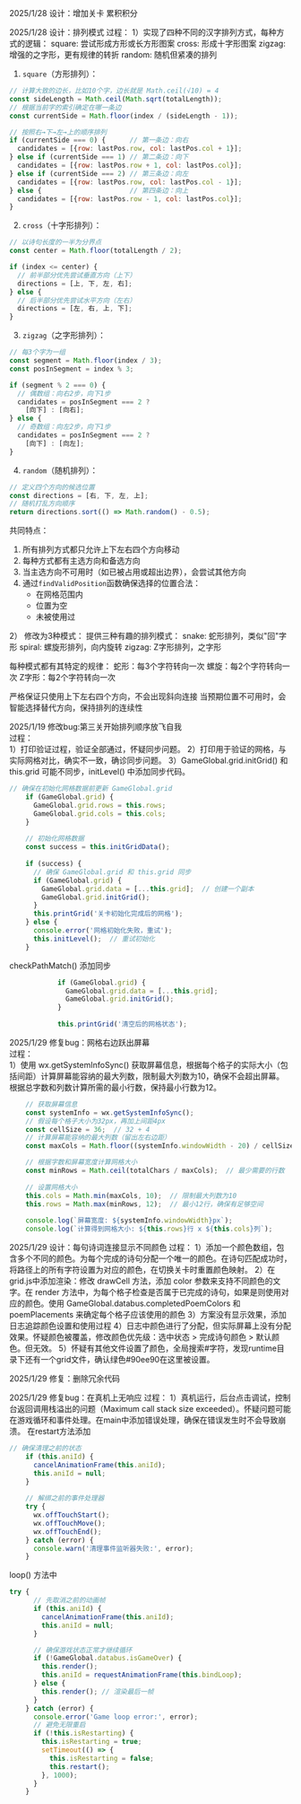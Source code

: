 2025/1/28 设计：增加关卡 累积积分

2025/1/28 设计：排列模式
过程：
1）实现了四种不同的汉字排列方式，每种方式的逻辑：
square: 尝试形成方形或长方形图案
cross: 形成十字形图案
zigzag: 增强的之字形，更有规律的转折
random: 随机但紧凑的排列

1. `square`（方形排列）：
```javascript
// 计算大致的边长，比如10个字，边长就是 Math.ceil(√10) = 4
const sideLength = Math.ceil(Math.sqrt(totalLength));
// 根据当前字的索引确定在哪一条边
const currentSide = Math.floor(index / (sideLength - 1));

// 按照右→下→左→上的顺序排列
if (currentSide === 0) {      // 第一条边：向右
  candidates = [{row: lastPos.row, col: lastPos.col + 1}];
} else if (currentSide === 1) // 第二条边：向下
  candidates = [{row: lastPos.row + 1, col: lastPos.col}];
} else if (currentSide === 2) // 第三条边：向左
  candidates = [{row: lastPos.row, col: lastPos.col - 1}];
} else {                      // 第四条边：向上
  candidates = [{row: lastPos.row - 1, col: lastPos.col}];
}
```

2. `cross`（十字形排列）：
```javascript
// 以诗句长度的一半为分界点
const center = Math.floor(totalLength / 2);

if (index <= center) {
  // 前半部分优先尝试垂直方向（上下）
  directions = [上, 下, 左, 右];
} else {
  // 后半部分优先尝试水平方向（左右）
  directions = [左, 右, 上, 下];
}
```

3. `zigzag`（之字形排列）：
```javascript
// 每3个字为一组
const segment = Math.floor(index / 3);
const posInSegment = index % 3;

if (segment % 2 === 0) {
  // 偶数组：向右2步，向下1步
  candidates = posInSegment === 2 ? 
    [向下] : [向右];
} else {
  // 奇数组：向左2步，向下1步
  candidates = posInSegment === 2 ? 
    [向下] : [向左];
}
```

4. `random`（随机排列）：
```javascript
// 定义四个方向的候选位置
const directions = [右, 下, 左, 上];
// 随机打乱方向顺序
return directions.sort(() => Math.random() - 0.5);
```

共同特点：
1. 所有排列方式都只允许上下左右四个方向移动
2. 每种方式都有主选方向和备选方向
3. 当主选方向不可用时（如已被占用或超出边界），会尝试其他方向
4. 通过`findValidPosition`函数确保选择的位置合法：
   - 在网格范围内
   - 位置为空
   - 未被使用过

2） 修改为3种模式：
提供三种有趣的排列模式：
snake: 蛇形排列，类似"回"字形
spiral: 螺旋形排列，向内旋转
zigzag: Z字形排列，之字形

每种模式都有其特定的规律：
蛇形：每3个字符转向一次
螺旋：每2个字符转向一次
Z字形：每2个字符转向一次

严格保证只使用上下左右四个方向，不会出现斜向连接
当预期位置不可用时，会智能选择替代方向，保持排列的连续性



2025/1/19 修改bug:第三关开始排列顺序放飞自我</br>
过程：</br>
1）打印验证过程，验证全部通过，怀疑同步问题。
2）打印用于验证的网格，与实际网格对比，确实不一致，确诊同步问题。
3）GameGlobal.grid.initGrid() 和 this.grid 可能不同步，initLevel() 中添加同步代码。
```javascript
// 确保在初始化网格数据前更新 GameGlobal.grid
    if (GameGlobal.grid) {
      GameGlobal.grid.rows = this.rows;
      GameGlobal.grid.cols = this.cols;
    }
    
    // 初始化网格数据
    const success = this.initGridData();
    
    if (success) {
      // 确保 GameGlobal.grid 和 this.grid 同步
      if (GameGlobal.grid) {
        GameGlobal.grid.data = [...this.grid];  // 创建一个副本
        GameGlobal.grid.initGrid();
      }
      this.printGrid('关卡初始化完成后的网格');
    } else {
      console.error('网格初始化失败，重试');
      this.initLevel();  // 重试初始化
    }
```
checkPathMatch() 添加同步
```javascript
            if (GameGlobal.grid) {
              GameGlobal.grid.data = [...this.grid];
              GameGlobal.grid.initGrid();
            }
            
            this.printGrid('清空后的网格状态');

```

2025/1/29 修复bug：网格右边跃出屏幕</br>
过程：</br>
1）使用 wx.getSystemInfoSync() 获取屏幕信息，根据每个格子的实际大小（包括间距）计算屏幕能容纳的最大列数，限制最大列数为10，确保不会超出屏幕。根据总字数和列数计算所需的最小行数，保持最小行数为12。
```javascript
    // 获取屏幕信息
    const systemInfo = wx.getSystemInfoSync();
    // 假设每个格子大小为32px，再加上间距4px
    const cellSize = 36;  // 32 + 4
    // 计算屏幕能容纳的最大列数（留出左右边距）
    const maxCols = Math.floor((systemInfo.windowWidth - 20) / cellSize);  // 20是左右各10px的边距

    // 根据字数和屏幕宽度计算网格大小
    const minRows = Math.ceil(totalChars / maxCols);  // 最少需要的行数
    
    // 设置网格大小
    this.cols = Math.min(maxCols, 10);  // 限制最大列数为10
    this.rows = Math.max(minRows, 12);  // 最小12行，确保有足够空间
    
    console.log(`屏幕宽度: ${systemInfo.windowWidth}px`);
    console.log(`计算得到网格大小: ${this.rows}行 x ${this.cols}列`);

```


2025/1/29 设计：每句诗词连接显示不同颜色
过程：
1）添加一个颜色数组，包含多个不同的颜色。为每个完成的诗句分配一个唯一的颜色。在诗句匹配成功时，将路径上的所有字符设置为对应的颜色，在切换关卡时重置颜色映射。
2）在grid.js中添加渲染：修改 drawCell 方法，添加 color 参数来支持不同颜色的文字。在 render 方法中，为每个格子检查是否属于已完成的诗句，如果是则使用对应的颜色。使用 GameGlobal.databus.completedPoemColors 和 poemPlacements 来确定每个格子应该使用的颜色
3）方案没有显示效果，添加日志追踪颜色设置和使用过程
4）日志中颜色进行了分配，但实际屏幕上没有分配效果。怀疑颜色被覆盖，修改颜色优先级：选中状态 > 完成诗句颜色 > 默认颜色。但无效。
5）怀疑有其他文件设置了颜色，全局搜索#字符，发现runtime目录下还有一个grid文件，确认绿色#90ee90在这里被设置。


2025/1/29 修复：删除冗余代码

2025/1/29 修复bug：在真机上无响应
过程：
1）真机运行，后台点击调试，控制台返回调用栈溢出的问题（Maximum call stack size exceeded）。怀疑问题可能在游戏循环和事件处理。在main中添加错误处理，确保在错误发生时不会导致崩溃。
在restart方法添加
```javascript
// 确保清理之前的状态
    if (this.aniId) {
      cancelAnimationFrame(this.aniId);
      this.aniId = null;
    }
    
    // 解绑之前的事件处理器
    try {
      wx.offTouchStart();
      wx.offTouchMove();
      wx.offTouchEnd();
    } catch (error) {
      console.warn('清理事件监听器失败:', error);
    }

```
loop() 方法中
```javascript
try {
      // 先取消之前的动画帧
      if (this.aniId) {
        cancelAnimationFrame(this.aniId);
        this.aniId = null;
      }

      // 确保游戏状态正常才继续循环
      if (!GameGlobal.databus.isGameOver) {
        this.render();
        this.aniId = requestAnimationFrame(this.bindLoop);
      } else {
        this.render(); // 渲染最后一帧
      }
    } catch (error) {
      console.error('Game loop error:', error);
      // 避免无限重启
      if (!this.isRestarting) {
        this.isRestarting = true;
        setTimeout(() => {
          this.isRestarting = false;
          this.restart();
        }, 1000);
      }
    }
```